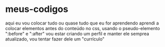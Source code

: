# meus-codigos
aqui eu vou colocar tudo ou quase tudo que eu for aprendendo
aprendi a colocar elementos antes do conteúdo no css, usando o pseudo-elemento ":before" e ":after"
vou estar criando um perfil e manter ele semprea atualizado, vou tentar fazer dele um "currículo"
